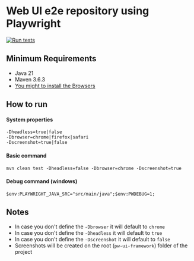 # Web UI e2e repository using Playwright

[![Run tests](https://github.com/SpencerMelo/pw-ui-framework/actions/workflows/maven.yml/badge.svg)](https://github.com/SpencerMelo/pw-ui-framework/actions/workflows/maven.yml)

## Minimum Requirements

- Java 21
- Maven 3.6.3
- [You might to install the Browsers](https://playwright.dev/java/docs/browsers)

## How to run

#### System properties

```properties
-Dheadless=true|false
-Dbrowser=chrome|firefox|safari
-Dscreenshot=true|false
```

#### Basic command 

```shell
mvn clean test -Dheadless=false -Dbrowser=chrome -Dscreenshot=true
```

#### Debug command (windows)
```shell
$env:PLAYWRIGHT_JAVA_SRC="src/main/java";$env:PWDEBUG=1;
```

## Notes
- In case you don't define the `-Dbrowser` it will default to `chrome`
- In case you don't define the `-Dheadless` it will default to `true`
- In case you don't define the `-Dscreenshot` it will default to `false`
- Screenshots will be created on the root (`pw-ui-framework`) folder of the project